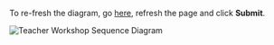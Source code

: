 To re-fresh the diagram, go [here](www.plantuml.com/plantuml/uml/LSqn4W8X30NGVa-X1rZIMr5uaKWom0mG9_oC7b_RBL_ryWOxOexZtbSP8He-RWruxmUHyoVLZXQlsEh55dGX5PjKJFGKmsbUhsXCpyxLUTAMX2-Eh4l-mmy0), refresh the page and click **Submit**.

![Teacher Workshop Sequence Diagram](http://www.plantuml.com/plantuml/png/LSqn4W8X30NGVa-X1rZIMr5uaKWom0mG9_oC7b_RBL_ryWOxOexZtbSP8He-RWruxmUHyoVLZXQlsEh55dGX5PjKJFGKmsbUhsXCpyxLUTAMX2-Eh4l-mmy0?)